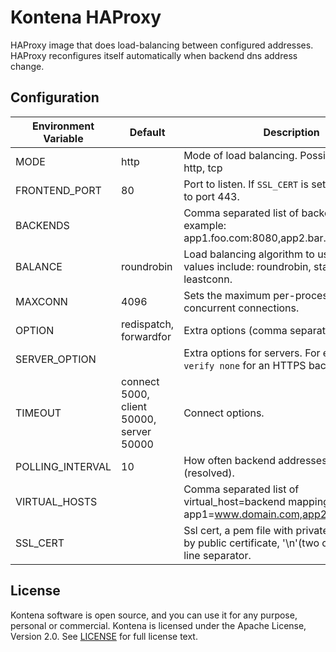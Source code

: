 # Kontena HAProxy

HAProxy image that does load-balancing between configured addresses. HAProxy reconfigures itself automatically when backend dns address change.

## Configuration

| Environment Variable | Default | Description |
|----------------------|---------|-------------|
| MODE                 | http | Mode of load balancing. Possible values: http, tcp |
| FRONTEND_PORT        | 80      | Port to listen. If `SSL_CERT` is set, will also bind to port 443. |
| BACKENDS             |         | Comma separated list of backends to use, example: app1.foo.com:8080,app2.bar.com:8181 |
| BALANCE              | roundrobin | Load balancing algorithm to use. Possible values include: roundrobin, static-rr, source, leastconn. |
| MAXCONN              | 4096 | Sets the maximum per-process number of concurrent connections. |
| OPTION              | redispatch, forwardfor | Extra options (comma separated list). |
| SERVER_OPTION        |        | Extra options for servers. For example, `ssl verify none` for an HTTPS backend. |
| TIMEOUT              | connect 5000, client 50000, server 50000 | Connect options. |
| POLLING_INTERVAL     | 10 | How often backend addresses are polled (resolved). |
| VIRTUAL_HOSTS        |        | Comma separated list of virtual_host=backend mappings, for example app1=www.domain.com,app2=www.bar.com |
| SSL_CERT             |        | Ssl cert, a pem file with private key followed by public certificate, '\n'(two chars) as the line separator. |


## License

Kontena software is open source, and you can use it for any purpose, personal or commercial. Kontena is licensed under the Apache License, Version 2.0. See [LICENSE](LICENSE) for full license text.
